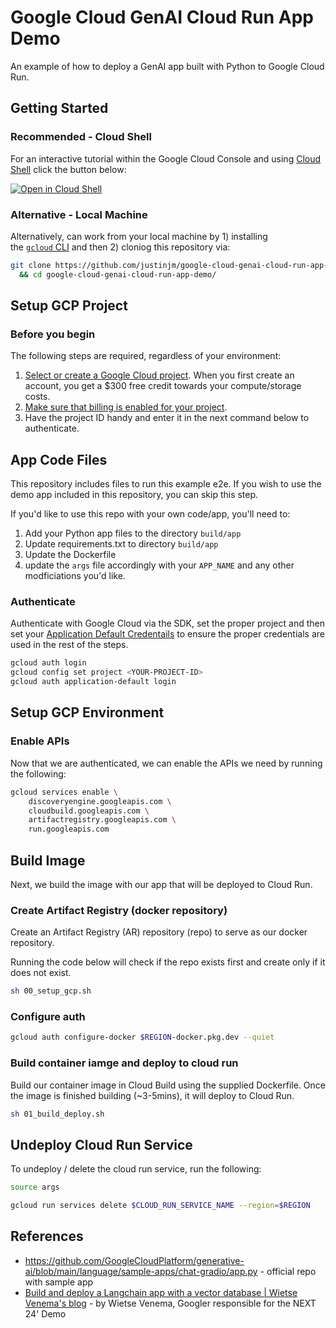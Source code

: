 # Google Cloud GenAI Cloud Run App Demo

An example of how to deploy a GenAI app built with Python to Google Cloud Run.

## Getting Started

### Recommended - Cloud Shell

For an interactive tutorial within the Google Cloud Console and using [Cloud Shell](https://cloud.google.com/shell) click the button below:

[![Open in Cloud Shell](https://gstatic.com/cloudssh/images/open-btn.svg)](https://console.cloud.google.com/bigquery/?cloudshell_git_repo=https://github.com/justinjm/google-cloud-genai-cloud-run-app-demo&cloudshell_tutorial=README.md)

### Alternative - Local Machine

Alternatively, can work from your local machine by 1) installing the [`gcloud` CLI](https://cloud.google.com/sdk/docs/install-sdk) and then 2) cloniog this repository via:

```sh
git clone https://github.com/justinjm/google-cloud-genai-cloud-run-app-demo \
  && cd google-cloud-genai-cloud-run-app-demo/
```

## Setup GCP Project

### Before you begin

The following steps are required, regardless of your environment:

1. [Select or create a Google Cloud project](https://console.cloud.google.com/cloud-resource-manager). When you first create an account, you get a $300 free credit towards your compute/storage costs.
2. [Make sure that billing is enabled for your project](https://cloud.google.com/billing/docs/how-to/modify-project).
3. Have the project ID handy and enter it in the next command below to authenticate.

## App Code Files

This repository includes files to run this example e2e. If you wish to use the demo app included in this repository, you can skip this step.

If you'd like to use this repo with your own code/app, you'll need to:

1. Add your Python app files to the directory `build/app`
2. Update requirements.txt to directory `build/app`
3. Update the Dockerfile
4. update the `args` file accordingly with your `APP_NAME` and any other modficiations you'd like.

### Authenticate

Authenticate with Google Cloud via the SDK, set the proper project and then set your [Application Default Credentails](https://cloud.google.com/docs/authentication/provide-credentials-adc) to ensure the proper credentials are used in the rest of the steps.

```sh
gcloud auth login
gcloud config set project <YOUR-PROJECT-ID>
gcloud auth application-default login
```

## Setup GCP Environment

### Enable APIs

Now that we are authenticated, we can enable the APIs we need by running the following:

```sh
gcloud services enable \
    discoveryengine.googleapis.com \
    cloudbuild.googleapis.com \
    artifactregistry.googleapis.com \
    run.googleapis.com 
```

## Build Image

Next, we build the image with our app that will be deployed to Cloud Run.

### Create Artifact Registry (docker repository)

Create an Artifact Registry (AR) repository (repo) to serve as our docker repository.

Running the code below will check if the repo exists first and create only if it does not exist.

```sh
sh 00_setup_gcp.sh
```

### Configure auth

```sh
gcloud auth configure-docker $REGION-docker.pkg.dev --quiet
```

### Build container iamge and deploy to cloud run

Build our container image in Cloud Build using the supplied Dockerfile. Once the image is finished building (~3-5mins), it will deploy to Cloud Run.

```sh
sh 01_build_deploy.sh
```

## Undeploy Cloud Run Service

To undeploy / delete the cloud run service, run the following:

```sh
source args

gcloud run services delete $CLOUD_RUN_SERVICE_NAME --region=$REGION
```

## References

* <https://github.com/GoogleCloudPlatform/generative-ai/blob/main/language/sample-apps/chat-gradio/app.py> - official repo with sample app
* [Build and deploy a Langchain app with a vector database | Wietse Venema's blog](https://wietsevenema.eu/build-and-deploy-a-langchain-app-with-a-vector-database/) - by Wietse Venema, Googler responsible for the NEXT 24' Demo

